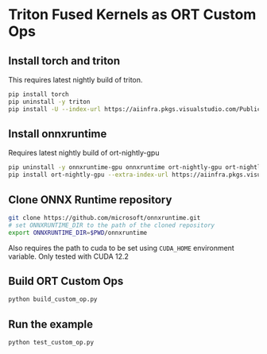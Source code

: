 # Triton Fused Kernels as ORT Custom Ops

## Install torch and triton
This requires latest nightly build of triton.
```bash
pip install torch
pip uninstall -y triton
pip install -U --index-url https://aiinfra.pkgs.visualstudio.com/PublicPackages/_packaging/Triton-Nightly/pypi/simple/ triton-nightly
```

## Install onnxruntime
Requires latest nightly build of ort-nightly-gpu
```bash
pip uninstall -y onnxruntime-gpu onnxruntime ort-nightly-gpu ort-nightly
pip install ort-nightly-gpu --extra-index-url https://aiinfra.pkgs.visualstudio.com/PublicPackages/_packaging/ORT-Nightly/pypi/simple/
```

## Clone ONNX Runtime repository
```bash
git clone https://github.com/microsoft/onnxruntime.git
# set ONNXRUNTIME_DIR to the path of the cloned repository
export ONNXRUNTIME_DIR=$PWD/onnxruntime
```

Also requires the path to cuda to be set using `CUDA_HOME` environment variable. Only tested with CUDA 12.2

## Build ORT Custom Ops
```bash
python build_custom_op.py
```

## Run the example
```bash
python test_custom_op.py
```

